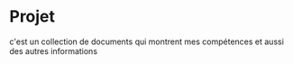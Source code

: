 # Projet
c'est un collection de documents qui montrent mes compétences et aussi des autres informations 

